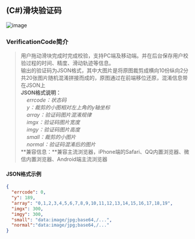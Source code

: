 ## (C#)滑块验证码
![image](https://raw.githubusercontent.com/eatage/VerificationCode/master/demo.png)

### VerificationCode简介

>用户拖动滑块完成时完成校验，支持PC端及移动端。并在后台保存用户校验过程的时间、精度、滑动轨迹等信息。</br>
>输出的验证码为JSON格式，其中大图片是将原图裁剪成横向10份纵向2分共20张图片随机混淆拼接而成的，原图通过在前端移位还原，混淆信息带在JSON上</br>
> **JSON格式说明：**</br>
&nbsp;&nbsp;&nbsp;&nbsp;*errcode：状态码*</br>
&nbsp;&nbsp;&nbsp;&nbsp;*y：裁剪的小图相对左上角的y轴坐标*</br>
&nbsp;&nbsp;&nbsp;&nbsp;*array：验证码图片混淆规律*</br>
&nbsp;&nbsp;&nbsp;&nbsp;*imgx：验证码图片宽度*</br>
&nbsp;&nbsp;&nbsp;&nbsp;*imgy：验证码图片高度*</br>
&nbsp;&nbsp;&nbsp;&nbsp;*small：裁剪的小图片*</br>
&nbsp;&nbsp;&nbsp;&nbsp;*normal：验证码混淆后的图片*</br>
**兼容信息：**兼容主流浏览器，iPhone端的Safari、QQ内置浏览器、微信内置浏览器、Android端主流浏览器

#### JSON格式示例
```  json
{
  "errcode": 0,
  "y": 189,
  "array": "0,1,2,3,4,5,6,7,8,9,10,11,12,13,14,15,16,17,18,19",
  "imgx": 300,
  "imgy": 300,
  "small": "data:image/jpg;base64,/...",
  "normal":"data:image/jpg;base64,/..."
}
```
